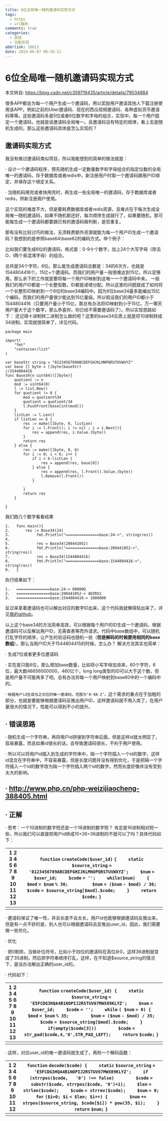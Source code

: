 ```yaml
---
title: 6位全局唯一随机邀请码实现方式
tags:
  - https
  - url解析
comments: true
categories:
  - 其他
  - 功能实现
abbrlink: 18613
date: 2019-06-07 00:36:21
---
```


# 6位全局唯一随机邀请码实现方式

本文转自: https://blog.csdn.net/c359719435/article/details/79034884

很多APP都会为每一个用户生成一个邀请码，用以奖励用户邀请其他人下载注册使用该APP。例如之前的Uber邀请码、现在的西瓜视频邀请码、各种虚拟货币邀请码等等。这些邀请码多是5位或者6位数字和字母的组合，实现中，每一个用户固定一个邀请码，也就是说邀请码全局唯一。且邀请码没有特定的规律，看上去是随机生成的。那么这些邀请码具体是怎么实现的？

## 邀请码实现方式

我没有做过邀请码类似项目，所以我能想到的简单的做法就是：

·         设计一个邀请码程序，预先随机生成一定数量数字和字母组合的指定位数的全局唯一的邀请码，存于数据库或者redis中，新注册用户时取一个邀请码跟用户ID绑定，并保存这个绑定关系。

·         当随机码用完或者快用完时，再生成一些全局唯一的邀请码，存于数据库或者redis，供新注册用户使用。

这个实现的难度不大，但是要耗费数据库或者redis资源，且难点在于每次生成全局唯一随机邀请码，如果不随机那还好，每次顺序生成就行了，如果要随机，那可能每生成一个邀请码都要跟已有的邀请码做判断，是否重复。

那有没有比较讨巧的做法，无须耗费额外资源就能为每一个用户ID生成一个邀请码？我想到的是参照base64\base62的编码方式。举个例子：

比如我们要生成6位的邀请码，格式是：0-9十个数字，加上24个大写字母（除去O、I两个易混淆字母）的组合。

总共是34个字符，6位。那么能生成邀请码总数是：34的6次方，也就是1544804416个。15亿+个邀请码，而我们的用户量一般很难达到15亿，所以足够用。那么余下的工作就是要将每一个用户ID映射到这唯一一个邀请码中来。
 一般我们的用户ID都是一个长整型数，ID都是递增分配。所以这里的问题就成了如何将一个长整形ID映射到一个6位的base34编码中。因为6位base34最多能编出15亿个编码，而我们的用户量很少能达到15亿量级。所以假设我们的用户ID都小于1544804416（只要用户量小于15亿，那总有办法将ID映射到小于15亿。万一哪天用户量大于这个数字，那么恭喜你，你已经不需要邀请码了）。所以实现思路如下：
 还记得十进制转二进制怎么做的吧？这里的base34实质上就是将10进制转成34进制。实现就很简单了，详见代码。

```
package main
 
import(
	"fmt"
	"container/list"
)
 
var baseStr string = "0123456789ABCDEFGHJKLMNPQRSTUVWXYZ"
var base [] byte = []byte(baseStr)
//1544804416
func Base34(n uint64)([]byte){
	quotient := n
	mod := uint64(0)
	l := list.New()
	for quotient != 0 {
		mod = quotient%34
		quotient = quotient/34
		l.PushFront(base[int(mod)])
	}
	listLen := l.Len()
	if listLen >= 6 {
		res := make([]byte, 0, listLen)
		for i := l.Front(); i != nil ; i = i.Next(){
			res = append(res, i.Value.(byte))
		}
		return res
	} else {
		res := make([]byte, 0, 6)
		for i := 0; i < 6; i++ {
			if i < 6-listLen {
				res = append(res, base[0])
			} else {
				res = append(res, l.Front().Value.(byte))
				l.Remove(l.Front())
			}
 
		}
		return res
	}
 
}
```

我们跑几个数字看看结果

```
1.   func main(){
2.       res := Base34(24)
3.            fmt.Println("===============base:24->", string(res))
4.    
5.            res = Base34(200441052)
6.            fmt.Println("===============base:200441052->", string(res))
7.            res = Base34(1544804416)
8.            fmt.Println("===============base:1544804416->", string(res))
9.   }
```

执行结果如下：

```
1.   ===============base:24-> 00000Q
2.   ===============base:200441052-> 4DZRX2
3.   ===============base:1544804416-> 1000000
```

反过来拿着邀请码也可以解出对应的数字ID出来，这个代码我就懒得贴出来了，详见[我的github](https://github.com/WinterChen/go_project/tree/master/base34)。

以上这个base34的方法简单高效，可以根据每个用户的ID生成一个邀请码，根据邀请码可以反解出用户ID，无需查表等而外请求。代码中base数组中，可以随机打乱字符的顺序，让产生的验证码也随机一些（**但是解码的时候要用相同的****base****数组**）。那么当用户ID大于1544804415的时候，怎么办？
 解决方法其实也简单：

·         生成7位或者更多位邀请码

·         实在是只能6位，那么增加base数量，比如将小写字母加进来，60个字符，6位，最大数46656000000，460亿个，long long类型的ID可以大于这个数，但是用户量不可能再多了吧。总有办法将每一个用户映射到base60中的一个编码中的。

·         `根据用户id生成与之对应的唯一邀请码，范围为‘0-9A-Z’。`这个需求的重点在于加粗的部分，也就是要能够根据邀请码反推出用户ID，这样邀请码就不用入库了，在用户量很大的情况下，性能可以得到不小的提升。

## ·         错误思路

·         随机生成一个字符串，再将用户id拼接到字符串后面，但是这样id就太明显了，容易暴露，而且如果id很长的话，会导致邀请码很长，不利于用户使用。

·         所以可以将用户id插入到生成的字符串中，隔一个字符插入一个id的数字，这样id混合在字符串中，不容易暴露，但是长度问题并没有得到优化，于是把隔一个字符插入一个id的数字改为隔一个字符插入两个id的数字。然而长度好像并没有受到太大的影响。

## ·         http://www.php.cn/php-weizijiaocheng-388405.html

## ·         正解

·         思考：一个10进制的数字短还是一个16进制的数字短？
 肯定是16进制相对短一些，所以我们可以直接把用户id转成10+26=36进制的不就可以了吗？具体代码如下：

| 1   2   3   4   5   6   7   8   9   10   11   12   13 | `function` `createCode($user_id)`   `{`   `    static` `$source_string` `=   '0123456789ABCDEFGHIJKLMNOPQRSTUVWXYZ';`   `    $num` `= $user_id;`   `    $code` `= '';`   `    while($num)`   `    {`   `        $mod` `= $num` `% 36; `   `        $num` `= ($num` `- $mod) / 36;`   `        $code` `= $source_string[$mod].$code;`   `    }`   `    return` `$code;`   `}` |
| ----------------------------------------------------- | ------------------------------------------------------------ |
|                                                       |                                                              |

·         邀请码保证了唯一性，并且长度不会太长，用户id也能够根据邀请码反推出来，但是有一点不好的是，别人也可以根据邀请码去反推出user_id，因此，我们需要做一些优化。

·         优化

·         把0剔除，当做补位符号，比如小于四位的邀请码在高位补0，这样36进制就变成了35进制，然后把字符串顺序打乱，这样，在不知道$source_string的情况下，是没办法解出正确的user_id的。

·         代码如下：

| 1   2   3   4   5   6   7   8   9   10   11   12   13 | `function` `createCode($user_id) {`   `    static` `$source_string` `=   'E5FCDG3HQA4B1NOPIJ2RSTUV67MWX89KLYZ';`   `    $num` `= $user_id;`   `    $code` `= '';`   `    while` `( $num` `> 0) {`   `        $mod` `= $num` `% 35;`   `        $num` `= ($num` `- $mod) / 35;`   `        $code` `= $source_string[$mod].$code;`   `    }`   `    if(empty($code[3]))`   `        $code` `= str_pad($code,4,'0',STR_PAD_LEFT);`   `    return` `$code;`   `}` |
| ----------------------------------------------------- | ------------------------------------------------------------ |
|                                                       |                                                              |

·         这样，对应user_id的唯一邀请码就生成了，再附一个解码函数：

| 1   2   3   4   5   6   7   8   9   10   11   12 | `function` `decode($code) {`   `    static` `$source_string` `=   'E5FCDG3HQA4B1NOPIJ2RSTUV67MWX89KLYZ';`   `    if` `(strrpos($code,   '0') !== false)`   `        $code` `= substr($code, strrpos($code, '0')+1);`   `    $len` `= strlen($code);`   `    $code` `= strrev($code);`   `    $num` `= 0;`   `    for` `($i=0; $i` `< $len; $i++) {`   `        $num` `+= strpos($source_string, $code[$i]) * pow(35, $i);`   `    }`   `    return` `$num;`   `}` |
| ------------------------------------------------ | ------------------------------------------------------------ |
|                                                  |                                                              |

